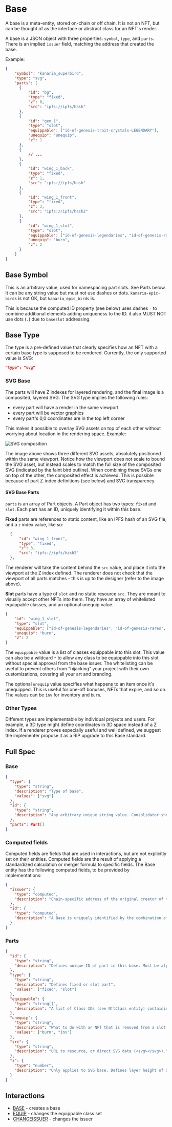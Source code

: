 # Base

A base is a meta-entity, stored on-chain or off chain. It is not an NFT, but can be thought of as
the interface or abstract class for an NFT's render.

A base is a JSON object with three properties: `symbol`, `type`, and `parts`. There is an implied
`issuer` field, matching the address that created the base.

Example:

```json
{
    "symbol": "kanaria_superbird",
    "type": "svg",
    "parts": [
      {
          "id": "bg",
          "type": "fixed",
          "z": 0,
          "src": "ipfs://ipfs/hash"
      },
      {
          "id": "gem_1",
          "type": "slot",
          "equippable": ["id-of-genesis-trait-crystals-LEGENDARY"],
          "unequip": "unequip",
          "z": 1
      },
      {
          // ...
      },
      {
          "id": "wing_1_back",
          "type": "fixed",
          "z": 1,
          "src": "ipfs://ipfs/hash"
      },
      {
          "id": "wing_1_front",
          "type": "fixed",
          "z": 3,
          "src": "ipfs://ipfs/hash2"
      },
      {
          "id": "wing_1_slot",
          "type": "slot",
          "equippable": ["id-of-genesis-legendaries", "id-of-genesis-rares", "id-of-genesis-epics", ...],
          "unequip": "burn",
          "z": 2
      }
    ]
}
```

## Base Symbol

This is an arbitrary value, used for namespacing part slots. See Parts below. It can be any string
value but must not use dashes or dots. `kanaria-epic-birds` is not OK, but `kanaria_epic_birds` is.

This is because the computed ID property (see below) uses dashes `-` to combine additional elements
adding uniqueness to the ID. it also MUST NOT use dots (`.`) due to `baseslot` addressing.

## Base Type

The type is a pre-defined value that clearly specifies how an NFT with a certain base type is
supposed to be rendered. Currently, the only supported value is SVG:

```json
"type": "svg"
```

### SVG Base

The parts will have Z indexes for layered rendering, and the final image is a composited, layered
SVG. The SVG type implies the following rules:

- every part will have a render in the same viewport
- every part will be vector graphics
- every part's 0,0 coordinates are in the top left corner

This makes it possible to overlay SVG assets on top of each other without worrying about location in
the rendering space. Example:

![SVG composition](../images/svg_composition.png)

The image above shows three different SVG assets, absolutely positioned within the same viewport.
Notice how the viewport does not scale to bound the SVG asset, but instead scales to match the full
size of the composited SVG (indicated by the faint bird outline). When combining these SVGs one on
top of the other, the composited effect is achieved. This is possible because of part Z-index
definitions (see below) and SVG transparency.

#### SVG Base Parts

`parts` is an array of Part objects. A Part object has two types: `fixed` and `slot`. Each part has
an ID, uniquely identifying it within this base.

**Fixed** parts are references to static content, like an IPFS hash of an SVG file, and a `z` index
value, like so:

```json
  {
      "id": "wing_1_front",
      "type": "fixed",
      "z": 3,
      "src": "ipfs://ipfs/hash2"
  },
```

The renderer will take the content behind the `src` value, and place it into the viewport at the Z
index defined. The renderer does not check that the viewport of all parts matches - this is up to
the designer (refer to the image above).

**Slot** parts have a type of `slot` and no static resource `src`. They are meant to visually accept
other NFTs into them. They have an array of whitelisted equippable classes, and an optional unequip
value.

```json
{
    "id": "wing_1_slot",
    "type": "slot",
    "equippable": ["id-of-genesis-legendaries", "id-of-genesis-rares", "id-of-genesis-epics", ...],
    "unequip": "burn",
    "z": 2
}
```

The `equippable` value is a list of classes equippable into this slot. This value can also be a
wildcard `*` to allow any class to be equippable into this slot without special approval from the
base issuer. The whitelisting can be useful to prevent others from "hijacking" your project with
their own customizations, covering all your art and branding.

The optional `unequip` value specifies what happens to an item once it's unequipped. This is useful
for one-off bonuses, NFTs that expire, and so on. The values can be `inv` for inventory and `burn`.

### Other Types

Different types are implementable by individual projects and users. For example, a 3D type might
define coordinates in 3D space instead of a Z index. If a renderer proves especially useful and well
defined, we suggest the implementer propose it as a RIP upgrade to this Base standard.

## Full Spec

### Base

```json
{
  "type": {
    "type": "string",
    "description": "Type of base",
    "values": ["svg"]
  },
  "id": {
    "type": "string",
    "description": "Any arbitrary unique string value. Consolidator should throw errors on duplicate IDs."
  },
  "parts": Part[]
}
```

### Computed fields

Computed fields are fields that are used in interactions, but are not explicitly set on their
entities. Computed fields are the result of applying a standardized calculation or merger formula to
specific fields. The Base entity has the following computed fields, to be provided by
implementations:

```json
{
  "issuer": {
    "type": "computed",
    "description": "Chain-specific address of the original creator of the Base, or address of new issuer if issuer was changed with the CHANGEISSUER interaction."
  },
  "id": {
    "type": "computed",
    "description": "A Base is uniquely identified by the combination of the word `base`, its minting block number, and user provided symbol during Base creation, glued by dashes `-`, e.g. base-4477293-kanaria_superbird."
  }
}
```

### Parts

```json
{
  "id": {
    "type": "string",
    "description": "Defines unique ID of part in this base. Must be alphanumeric, no dots or dashes."
  },
  "type": {
    "type": "string",
    "description": "Defines fixed or slot part",
    "values": ["fixed", "slot"]
  },
  "equippable": {
    "type": "string[]",
    "description": "A list of Class IDs (see NftClass entity) containing NFTs equippable into slots of this base. Starter (default) value is an array with a single, empty string."
  },
  "unequip": {
    "type": "string",
    "description": "What to do with an NFT that is removed from a slot. `burn` destroys the NFT (see CONSUME for effects), and `inv` just empties the slot.",
    "values": ["burn", "inv"]
  },
  "src": {
    "type": "string",
    "description": "URL to resource, or direct SVG data (<svg></svg>)."
  },
  "z": {
    "type": "number",
    "description": "Only applies to SVG base. Defines layer height of SVG element."
  }
}
```

## Interactions

- [BASE](../interactions/base.md) - creates a base
- [EQUIP](../interactions/equip.md) - changes the equippable class set
- [CHANGEISSUER](../interactions/changeissuer.md) - changes the issuer
